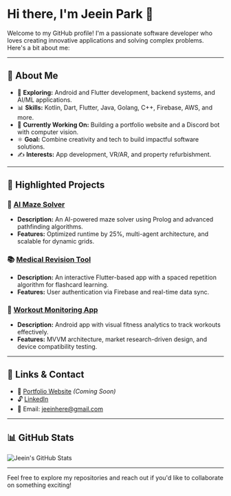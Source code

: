 # Hi there, I'm Jeein Park 👋

Welcome to my GitHub profile! I'm a passionate software developer who loves creating innovative applications and solving complex problems. Here's a bit about me:

---

## 🔧 **About Me**

- 🔎 **Exploring:** Android and Flutter development, backend systems, and AI/ML applications.
- 📊 **Skills:** Kotlin, Dart, Flutter, Java, Golang, C++, Firebase, AWS, and more.
- 🚀 **Currently Working On:** Building a portfolio website and a Discord bot with computer vision.
- ⚛️ **Goal:** Combine creativity and tech to build impactful software solutions.
- ✍️ **Interests:** App development, VR/AR, and property refurbishment.

---

## 🌟 **Highlighted Projects**

### 🏦 [AI Maze Solver](https://github.com/your-repo-link)
- **Description:** An AI-powered maze solver using Prolog and advanced pathfinding algorithms.
- **Features:** Optimized runtime by 25%, multi-agent architecture, and scalable for dynamic grids.

### 📚 [Medical Revision Tool](https://github.com/your-repo-link)
- **Description:** An interactive Flutter-based app with a spaced repetition algorithm for flashcard learning.
- **Features:** User authentication via Firebase and real-time data sync.

### 🏢 [Workout Monitoring App](https://github.com/your-repo-link)
- **Description:** Android app with visual fitness analytics to track workouts effectively.
- **Features:** MVVM architecture, market research-driven design, and device compatibility testing.

---

## 🔗 **Links & Contact**

- 🔗 [Portfolio Website](#) *(Coming Soon)*
- 🔓 [LinkedIn](https://www.linkedin.com/in/jeein-park-36498829a)
- 📧 Email: [jeeinhere@gmail.com](mailto:1700pji@naver.com)

---

## 📊 **GitHub Stats**

![Jeein's GitHub Stats](https://github-readme-stats.vercel.app/api?username=JeeIn-Park&show_icons=true&theme=radical)

---

Feel free to explore my repositories and reach out if you'd like to collaborate on something exciting!


<!--
**JeeIn-Park/JeeIn-Park** is a ✨ _special_ ✨ repository because its `README.md` (this file) appears on your GitHub profile.

Here are some ideas to get you started:

- 🔭 I’m currently working on ...
- 🌱 I’m currently learning ...
- 👯 I’m looking to collaborate on ...
- 🤔 I’m looking for help with ...
- 💬 Ask me about ...
- 📫 How to reach me: ...
- 😄 Pronouns: ...
- ⚡ Fun fact: ...
-->
